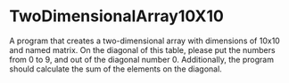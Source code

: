 # TwoDimensionalArray10X10
A program that creates a two-dimensional array with dimensions of 10x10 and named matrix. On the diagonal of this table, please put the numbers from 0 to 9, and out of the diagonal number 0. 
Additionally, the program should calculate the sum of the elements on the diagonal.
